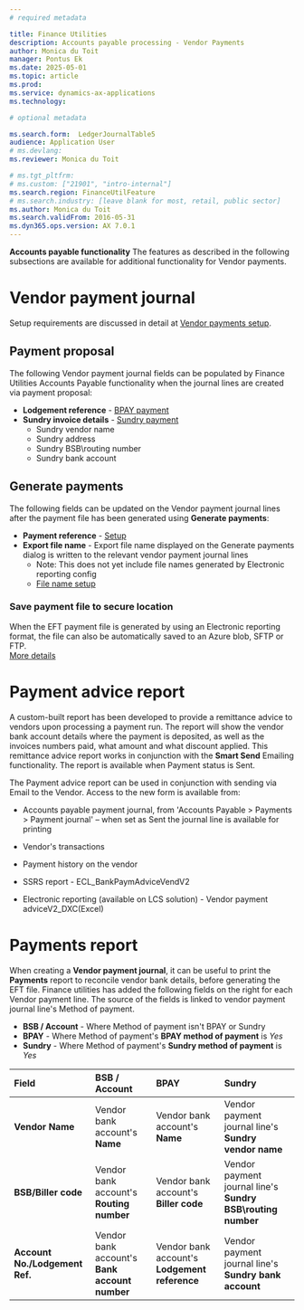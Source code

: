 ```yaml
---
# required metadata

title: Finance Utilities 
description: Accounts payable processing - Vendor Payments 
author: Monica du Toit
manager: Pontus Ek
ms.date: 2025-05-01
ms.topic: article
ms.prod: 
ms.service: dynamics-ax-applications
ms.technology: 

# optional metadata

ms.search.form:  LedgerJournalTable5
audience: Application User
# ms.devlang: 
ms.reviewer: Monica du Toit

# ms.tgt_pltfrm: 
# ms.custom: ["21901", "intro-internal"]
ms.search.region: FinanceUtilFeature
# ms.search.industry: [leave blank for most, retail, public sector]
ms.author: Monica du Toit
ms.search.validFrom: 2016-05-31
ms.dyn365.ops.version: AX 7.0.1
---
```


**Accounts payable functionality**
The features as described in the following subsections are available for additional functionality for Vendor payments.

# Vendor payment journal
Setup requirements are discussed in detail at [Vendor payments setup](../../Setup/ACCOUNTS-PAYABLE/Vendor-payments.md). <br>

## Payment proposal
The following Vendor payment journal fields can be populated by Finance Utilities Accounts Payable functionality when the journal lines are created via payment proposal: 
- **Lodgement reference** - [BPAY payment](BPAY-payment.md)
- **Sundry invoice details** - [Sundry payment](Sundry-payment.md)
  - Sundry vendor name
  - Sundry address
  - Sundry BSB\routing number
  - Sundry bank account

## Generate payments
The following fields can be updated on the Vendor payment journal lines after the payment file has been generated using **Generate payments**:
- **Payment reference** - [Setup](../../Setup/ACCOUNTS-PAYABLE/Vendor-payments.md#automatic-generation-of-payment-reference)
- **Export file name** - Export file name displayed on the Generate payments dialog is written to the relevant vendor payment journal lines
     - Note: This does not yet include file names generated by Electronic reporting config
     - [File name setup](../../Setup/ACCOUNTS-PAYABLE/Vendor-payments.md#eft-file-name-generation)

### Save payment file to secure location
When the EFT payment file is generated by using an Electronic reporting format, the file can also be automatically saved to an Azure blob, SFTP or FTP. <br>
[More details](Save-electronic-reporting-file-to-secure-location.md)

# Payment advice report
A custom-built report has been developed to provide a remittance advice to vendors upon processing a payment run. The report will show the vendor bank account details where the payment is deposited, as well as the invoices numbers paid, what amount and what discount applied. This remittance advice report works in conjunction with the **Smart Send** Emailing functionality. The report is available when Payment status is Sent.

The Payment advice report can be used in conjunction with sending via Email to the Vendor. Access to the new form is available from:
-	Accounts payable payment journal, from 'Accounts Payable > Payments > Payment journal' – when set as Sent the journal line is available for printing
-	Vendor's transactions
-	Payment history on the vendor

- SSRS report - ECL_BankPaymAdviceVendV2
- Electronic reporting (available on LCS solution) - Vendor payment adviceV2_DXC(Excel)

# Payments report
When creating a **Vendor payment journal**, it can be useful to print the **Payments** report to reconcile vendor bank details, before generating the EFT file.
Finance utilities has added the following fields on the right for each Vendor payment line.
The source of the fields is linked to vendor payment journal line's Method of payment.
 - **BSB / Account** - Where Method of payment isn't BPAY or Sundry
 - **BPAY** - Where Method of payment's **BPAY method of payment** is _Yes_
 - **Sundry** - Where Method of payment's **Sundry method of payment** is _Yes_

Field                            | BSB / Account                    | BPAY                          | Sundry
:--       	                     |:--     	                        |:--                            |:-- 
**Vendor Name**                  | Vendor bank account's **Name**  | Vendor bank account's **Name** | Vendor payment journal line's **Sundry vendor name**
**BSB/Biller code**              | Vendor bank account's **Routing number**  | Vendor bank account's **Biller code**  | Vendor payment journal line's **Sundry BSB\routing number**
**Account No./Lodgement Ref.**   | Vendor bank account's **Bank account number**  | Vendor bank account's **Lodgement reference** | Vendor payment journal line's **Sundry bank account**



